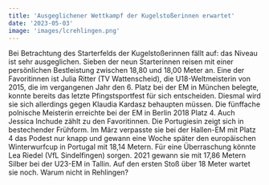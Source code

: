 ```yaml
---
title: 'Ausgeglichener Wettkampf der Kugelstoßerinnen erwartet'
date: '2023-05-03'
image: 'images/lcrehlingen.png'
---
```


Bei Betrachtung des Starterfelds der Kugelstoßerinnen fällt auf: das Niveau ist sehr ausgeglichen. Sieben der neun Starterinnen reisen mit einer persönlichen Bestleistung zwischen 18,80 und 18,00 Meter an. Eine der Favoritinnen ist Julia Ritter (TV Wattenscheid), die U18-Weltmeisterin von 2015, die im vergangenen Jahr den 6. Platz bei der EM in München belegte, konnte bereits das letzte Pfingstsportfest für sich entscheiden. Diesmal wird sie sich allerdings gegen Klaudia Kardasz behaupten müssen. Die fünffache polnische Meisterin erreichte bei der EM in Berlin 2018 Platz 4. Auch Jessica Inchude zählt zu den Favoritinnen. Die Portugiesin zeigt sich in bestechender Frühform. Im März verpasste sie bei der Hallen-EM mit Platz 4 das Podest nur knapp und gewann eine Woche später den europäischen Winterwurfcup in Portugal mit 18,14 Metern. Für eine Überraschung könnte Lea Riedel (VfL Sindelfingen) sorgen. 2021 gewann sie mit 17,86 Metern Silber bei der U23-EM in Tallin. Auf den ersten Stoß über 18 Meter wartet sie noch. Warum nicht in Rehlingen?